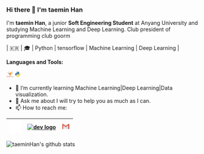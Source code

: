 ### Hi there 👋 I'm taemin Han



I'm **taemin Han**, a junior **Soft Engineering Student** at Anyang University and studying  Machine Learning and Deep Learning.
Club president of programming club goorm

| :kr: | 🎓 | Python | tensorflow | Machine Learning | Deep Learning |


**Languages and Tools:**

<code><img height="20" src="https://raw.githubusercontent.com/github/explore/80688e429a7d4ef2fca1e82350fe8e3517d3494d/topics/tensorflow/tensorflow.png"></code><code><img height="20" src="https://raw.githubusercontent.com/github/explore/80688e429a7d4ef2fca1e82350fe8e3517d3494d/topics/python/python.png"></code>

- 🌱 I’m currently learning Machine Learning|Deep Learning|Data visualization.
- 💬 Ask me about I will try to help you as much as I can.
- 📫 How to reach me:

| [<img src="https://raw.githubusercontent.com/Delta456/Delta456/master/img/github.png" alt="github logo" width="34">](https://github.com/taeminHan) |  [<img src="https://cdn.jsdelivr.net/npm/simple-icons@v3/icons/instagram.svg" alt="dev logo" width="24">](https://www.instagram.com/kyle_05.15/) |  [<img src="https://github.com/Amchuz/Amchuz/blob/master/gmail.jpeg" alt="gmail logo" width="24">](taemin9705@gmail.com)
|---|---|---|
<!--
**taeminHan/taeminHan** is a ✨ _special_ ✨ repository because its `README.md` (this file) appears on your GitHub profile.

Here are some ideas to get you started:

- 🔭 I’m currently working on ...

- 👯 I’m looking to collaborate on ...
- 🤔 I’m looking for help with ...


- 😄 Pronouns: ...
- ⚡ Fun fact: ...
-->
![taeminHan's github stats](https://github-readme-stats.vercel.app/api?username=taeminHan&show_icons=true&theme=gotham)
